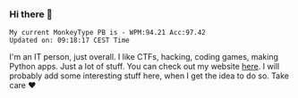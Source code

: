### Hi there 👋
<!-- PB START -->
```
My current MonkeyType PB is - WPM:94.21 Acc:97.42
Updated on: 09:18:17 CEST Time
```
<!-- PB END -->
I'm an IT person, just overall. I like CTFs, hacking, coding games, making Python apps. Just a lot of stuff.
You can check out my website [here](https://skill3472.github.io/).
I will probably add some interesting stuff here, when I get the idea to do so. Take care ❤️
